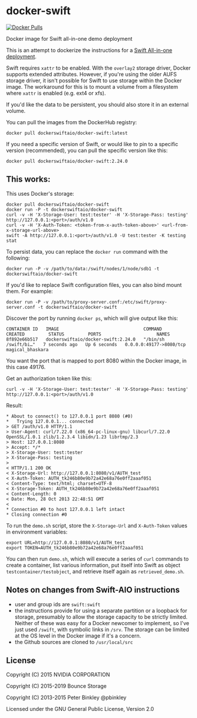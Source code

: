 docker-swift
============

[![Docker Pulls](https://img.shields.io/docker/pulls/dockerswiftaio/docker-swift.svg)](https://hub.docker.com/r/dockerswiftaio/docker-swift/)

Docker image for Swift all-in-one demo deployment

This is an attempt to dockerize the instructions for a [Swift All-in-one deployment](https://docs.openstack.org/swift/latest/development_saio.html).

Swift requires `xattr` to be enabled. With the `overlay2` storage driver, Docker
supports extended attributes. However, if you're using the older AUFS storage
driver, it isn't possible for Swift to use storage within the Docker image.
The workaround for this is to mount a volume from a filesystem where `xattr` is
enabled (e.g. ext4 or xfs).

If you'd like the data to be persistent, you should also store it in an external
volume.

You can pull the images from the DockerHub registry:
```
docker pull dockerswiftaio/docker-swift:latest
```

If you need a specific version of Swift, or would like to pin to a specific
version (recommended), you can pull the specific version like this:
```
docker pull dockerswiftaio/docker-swift:2.24.0
```

## This works:

This uses Docker's storage:
```
docker pull dockerswiftaio/docker-swift
docker run -P -t dockerswiftaio/docker-swift
curl -v -H 'X-Storage-User: test:tester' -H 'X-Storage-Pass: testing' http://127.0.0.1:<port>/auth/v1.0
curl -v -H 'X-Auth-Token: <token-from-x-auth-token-above>' <url-from-x-storage-url-above>
swift -A http://127.0.0.1:<port>/auth/v1.0 -U test:tester -K testing stat
```

To persist data, you can replace the `docker run` command with the following:
```
docker run -P -v /path/to/data:/swift/nodes/1/node/sdb1 -t dockerswiftaio/docker-swift
```

If you'd like to replace Swift configuration files, you can also bind mount
them. For example:
```
docker run -P -v /path/to/proxy-server.conf:/etc/swift/proxy-server.conf -t dockerswiftaio/docker-swift
```

Discover the port by running `docker ps`, which will give output like this:

```
CONTAINER ID   IMAGE                                COMMAND                CREATED         STATUS         PORTS                     NAMES
8f892e66b517   dockerswiftaio/docker-swift:2.24.0   "/bin/sh /swift/bi…"   7 seconds ago   Up 6 seconds   0.0.0.0:49177->8080/tcp   magical_bhaskara
```

You want the port that is mapped to port 8080 within the Docker image, in this case 49176.

Get an authorization token like this:

```
curl -v -H 'X-Storage-User: test:tester' -H 'X-Storage-Pass: testing' http://127.0.0.1:<port>/auth/v1.0
```

Result:

```
* About to connect() to 127.0.0.1 port 8080 (#0)
*   Trying 127.0.0.1... connected
> GET /auth/v1.0 HTTP/1.1
> User-Agent: curl/7.22.0 (x86_64-pc-linux-gnu) libcurl/7.22.0 OpenSSL/1.0.1 zlib/1.2.3.4 libidn/1.23 librtmp/2.3
> Host: 127.0.0.1:8080
> Accept: */*
> X-Storage-User: test:tester
> X-Storage-Pass: testing
>
< HTTP/1.1 200 OK
< X-Storage-Url: http://127.0.0.1:8080/v1/AUTH_test
< X-Auth-Token: AUTH_tk246b80e9b72a42e68a76e0ff2aaaf051
< Content-Type: text/html; charset=UTF-8
< X-Storage-Token: AUTH_tk246b80e9b72a42e68a76e0ff2aaaf051
< Content-Length: 0
< Date: Mon, 28 Oct 2013 22:48:51 GMT
<
* Connection #0 to host 127.0.0.1 left intact
* Closing connection #0
```

To run the `demo.sh` script, store the `X-Storage-Url` and `X-Auth-Token` values in environment variables:

```
export URL=http://127.0.0.1:8080/v1/AUTH_test
export TOKEN=AUTH_tk246b80e9b72a42e68a76e0ff2aaaf051
```

You can then run `demo.sh`, which will execute a series of `curl` commands to create
a container, list various information, put itself into Swift as object
`testcontainer/testobject`, and retrieve itself again as `retrieved_demo.sh`.

## Notes on changes from Swift-AIO instructions

- user and group ids are `swift:swift`
- the instructions provide for using a separate partition or a loopback for
  storage, presumably to allow the storage capacity to be strictly limited.
  Neither of these was easy for a Docker newcomer to implement, so I've just
  used `/swift`, with symbolic links in `/srv`. The storage can be limited
  at the OS level in the Docker image if it's a concern.
- the Github sources are cloned to `/usr/local/src`

## License

Copyright (C) 2015 NVIDIA CORPORATION

Copyright (C) 2015-2019 Bounce Storage

Copyright (C) 2013-2015 Peter Binkley @pbinkley

Licensed under the GNU General Public License, Version 2.0

